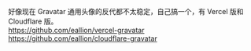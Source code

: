 <p>好像现在 Gravatar 通用头像的反代都不太稳定，自己搞一个，有 Vercel 版和 Cloudflare 版。<br /><a href="https://github.com/eallion/vercel-gravatar" target="_blank" rel="nofollow noopener" translate="no"><span class="invisible">https://</span><span class="ellipsis">github.com/eallion/vercel-grav</span><span class="invisible">atar</span></a><br /><a href="https://github.com/eallion/cloudflare-gravatar" target="_blank" rel="nofollow noopener" translate="no"><span class="invisible">https://</span><span class="ellipsis">github.com/eallion/cloudflare-</span><span class="invisible">gravatar</span></a></p>